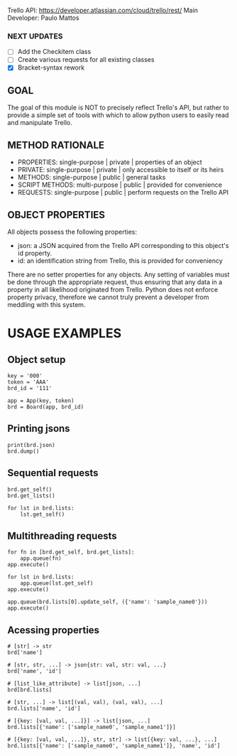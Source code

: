 
Trello API: https://developer.atlassian.com/cloud/trello/rest/
Main Developer: Paulo Mattos

### NEXT UPDATES
- [ ] Add the Checkitem class
- [ ] Create various requests for all existing classes
- [x] Bracket-syntax rework

## GOAL
The goal of this module is NOT to precisely reflect Trello's API, but rather to provide a
simple set of tools with which to allow python users to easily read and manipulate Trello.

## METHOD RATIONALE
* PROPERTIES:       single-purpose | private | properties of an object
* PRIVATE:          single-purpose | private | only accessible to itself or its heirs
* METHODS:          single-purpose | public  | general tasks
* SCRIPT METHODS:   multi-purpose  | public  | provided for convenience
* REQUESTS:         single-purpose | public  | perform requests on the Trello API

## OBJECT PROPERTIES 
All objects possess the following properties:
- json:       a JSON acquired from the Trello API corresponding to this object's id property.
- id:         an identification string from Trello, this is provided for conveniency

There are no setter properties for any objects. Any setting of variables must be done through 
the appropriate request, thus ensuring that any data in a property in all likelihood originated 
from Trello. Python does not enforce property privacy, therefore we cannot truly prevent a 
developer from meddling with this system.


# USAGE EXAMPLES

## Object setup
```
key = '000'
token = 'AAA'
brd_id = '111'

app = App(key, token)
brd = Board(app, brd_id)
```

## Printing jsons 
```
print(brd.json)
brd.dump()
```


## Sequential requests 
```
brd.get_self()
brd.get_lists()

for lst in brd.lists:
    lst.get_self()
```

## Multithreading requests
```
for fn in [brd.get_self, brd.get_lists]:
    app.queue(fn)
app.execute()

for lst in brd.lists:
    app.queue(lst.get_self)
app.execute()

app.queue(brd.lists[0].update_self, ({'name': 'sample_name0'}))
app.execute()
```

## Acessing properties
```
# [str] -> str
brd['name']

# [str, str, ...] -> json{str: val, str: val, ...}
brd['name', 'id']

# [list_like_attribute] -> list[json, ...]
brd[brd.lists]

# [str, ...] -> list[(val, val), (val, val), ...]
brd.lists['name', 'id'] 

# [{key: [val, val, ...]}] -> list[json, ...]
brd.lists[{'name': ['sample_name0', 'sample_name1']}]

# [{key: [val, val, ...]}, str, str] -> list[{key: val, ...}, ...]
brd.lists[{'name': ['sample_name0', 'sample_name1']}, 'name', 'id']
```